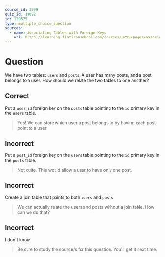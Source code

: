 ```yaml
---
course_id: 3299
quiz_id: 19092
id: 120575
type: multiple_choice_question
sources:
  - name: Associating Tables with Foreign Keys
    url: https://learning.flatironschool.com/courses/3299/pages/associating-tables-with-foreign-keys
---
```


# Question

We have two tables: `users` and `posts`. A user has many posts, and a post
belongs to a user. How should we relate the two tables to one another?

## Correct

Put a `user_id` foreign key on the `posts` table pointing to the `id` primary
key in the `users` table.

> Yes! We can store which user a post belongs to by having each post point to a
> user.

## Incorrect

Put a `post_id` foreign key on the `users` table pointing to the `id` primary
key in the `posts` table.

> Not quite. This would allow a user to have only one post.

## Incorrect

Create a join table that points to both `users` and `posts`

> We can actually relate the users and posts without a join table. How can we do
> that?

## Incorrect

I don't know

> Be sure to study the source/s for this question. You'll get it next time.
